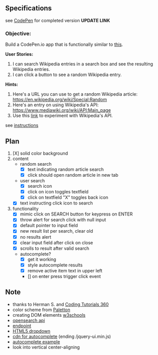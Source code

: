 ## Specifications

see [CodePen](#) for completed version **UPDATE LINK**


### Objective:
Build a CodePen.io app that is functionally similar to [this](https://codepen.io/FreeCodeCamp/full/wGqEga/).

**User Stories:**  

1. I can search Wikipedia entries in a search box and see the resulting Wikipedia entries.
2. I can click a button to see a random Wikipedia entry.

**Hints:**

1. Here's a URL you can use to get a random Wikipedia article: https://en.wikipedia.org/wiki/Special:Random
2. Here's an entry on using Wikipedia's API: https://www.mediawiki.org/wiki/API:Main_page
3. Use this [link](https://en.wikipedia.org/wiki/Special:ApiSandbox#action=query&titles=Main%20Page&prop=revisions&rvprop=content&format=jsonfm) to experiment with Wikipedia's API.


see [instructions](https://www.freecodecamp.com/challenges/build-a-wikipedia-viewer)


## Plan
1. [X] solid color background
2. content
    - random search
        - [X] text indicating random article search
        - [X] click should open random article in new tab
    - user search
        - [X] search icon
        - [X] click on icon toggles textfield
        - [X] click on textfield "X" toggles back icon
    - [X] text instructing click icon to search
3. functionality
    - [X] mimic click on SEARCH button for keypress on ENTER
    - [X] throw alert for search click with null input
    - [X] default pointer to input field
    - [X] new result list per search, clear old
    - [X] no results alert
    - [X] clear input field after click on close
    - [X] scrolls to result after valid search
    - autocomplete?
        - [X] get it working
        - [X] style autocomplete results
        - [X] remove active item text in upper left
        - [] on enter press trigger click event


## Note

- thanks to Herman S. and [Coding Tutorials 360](https://www.youtube.com/channel/UC5Wi_NYysX-LfcqT3Hq9Faw)
- color scheme from [Paletton](http://paletton.com/#uid=14J0u0kllllaFw0g0qFqFg0w0aF)
- creating DOM elements [w3schools](http://www.w3schools.com/jsref/tryit.asp?filename=tryjsref_anchor_create)
- [opensearch api](https://www.mediawiki.org/wiki/API:Opensearch)
- [endpoint](https://www.mediawiki.org/wiki/API:Main_page#The_endpoint)
- [HTML5 dropdown](https://helgesverre.com/blog/textbox-dropdown-html5/)
- [cdn for autocomplete](https://cdnjs.com/libraries/jqueryui) (ending /jquery-ui.min.js)
- [autocomplete example](http://w3lessons.info/2015/03/01/autocomplete-search-using-wikipedia-api-and-jquery-ui/)
- look into vertical center-aligning
